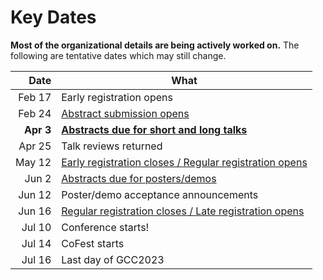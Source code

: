 <slot name="/events/gcc2023/header" />

# Key Dates

**Most of the organizational details are being actively worked on.** The
following are tentative dates which may still change.

| Date   | What |
| -----: | ---  |
| Feb 17 | Early registration opens |
| Feb 24 | [Abstract submission opens](/events/gcc2023/abstracts/) |
| **Apr 3**  | [**Abstracts due for short and long talks**](/events/gcc2023/abstracts/) |
| Apr 25 | Talk reviews returned |
| May 12 | [Early registration closes / Regular registration opens](/evetns/gcc2023/registration) |
| Jun 2  | [Abstracts due for posters/demos](/events/gcc2023/abstracts/) |
| Jun 12 | Poster/demo acceptance announcements |
| Jun 16 | [Regular registration closes / Late registration opens](/evetns/gcc2023/registration) |
| Jul 10 | Conference starts! |
| Jul 14 | CoFest starts |
| Jul 16 | Last day of GCC2023 |
